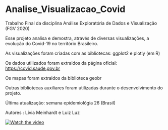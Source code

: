 # Analise_Visualizacao_Covid
Trabalho Final da disciplina Análise Exploratória de Dados e Visualização (FGV 2020)

Esse projeto analisa e demostra, através de diversas visualizações, a evolução do Covid-19 no território Brasileiro. 

As visualizações foram criadas com as bibliotecas: ggplot2 e plotly (em R)

Os dados utilizados foram extraidos da página oficial: https://covid.saude.gov.br

Os mapas foram extraidos da biblioteca geobr

Outras bibliotecas auxiliares foram utilizadas durante o desenvolvimento do projeto. 

Última atualização: semana epidemiológia 26 (Brasil)

Autores : Lívia Meinhardt e Luiz Luz 

[![Watch the video](https://img.youtube.com/vi/SFKChNxgC4Y/maxresdefault.jpg)](https://youtu.be/SFKChNxgC4Y)

